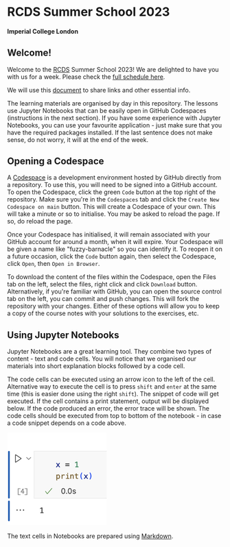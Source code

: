 # RCDS Summer School 2023
#### Imperial College London

## Welcome!
Welcome to the [RCDS](https://www.imperial.ac.uk/students/academic-support/graduate-school/professional-development/doctoral-students/research-computing-data-science/courses/) Summer School 2023! We are delighted to have you with us for a week. Please check the [full schedule here](https://blogs.imperial.ac.uk/postgraduatenoticeboard/files/2023/08/RCDS_summer_school.pdf).

We will use this [document](https://docs.google.com/document/d/1F0KwAudaHwi-E_zTldOAD_0bz4jzz6WJFt3h889yhNw/edit) to share links and other essential info. 

The learning materials are organised by day in this repository. The lessons use Jupyter Notebooks that can be easily open in GitHub Codespaces (instructions in the next section). If you have some experience with Jupyter Notebooks, you can use your favourite application - just make sure that you have the required packages installed. If the last sentence does not make sense, do not worry, it will at the end of the week.



## Opening a Codespace

A [Codespace](https://docs.github.com/en/codespaces/overview) is a development environment hosted by GitHub directly from a repository. To use this, you will need to be signed into a GitHub account. To open the Codespace, click the green ```Code``` button at the top right of the repository. Make sure you're in the ```Codespaces``` tab and click the ```Create New Codespace on main``` button. This will create a Codespace of your own. This will take a minute or so to initialise. You may be asked to reload the page. If so, do reload the page.

Once your Codespace has initialised, it will remain associated with your GitHub account for around a month, when it will expire. Your Codespace will be given a name like "fuzzy-barnacle" so you can identify it. To reopen it on a future occasion, click the ```Code``` button again, then select the Codespace, click ```Open```, then ```Open in Browser```.

To download the content of the files within the Codespace, open the Files tab on the left, select the files, right click and click ```Download``` button. Alternatively, if you're familiar with GitHub, you can open the source control tab on the left, you can commit and push changes. This will fork the repository with your changes. Either of these options will allow you to keep a copy of the course notes with your solutions to the exercises, etc.

## Using Jupyter Notebooks

Jupyter Notebooks are a great learning tool. They combine two types of content - text and code cells. You will notice that we organised our materials into short explanation blocks followed by a code cell. 

The code cells can be executed using an arrow icon to the left of the cell. Alternative way to execute the cell is to press ```shift``` and ```enter``` at the same time (this is easier done using the right ```shift```). The snippet of code will get executed. If the cell contains a print statement, output will be displayed below. If the code produced an error, the error trace will be shown. The code cells should be executed from top to bottom of the notebook - in case a code snippet depends on a code above.

![notebook code cell](/Resources/notebook_code_cell.png "Notebook code cell")

The text cells in Notebooks are prepared using [Markdown](https://jupyter-notebook.readthedocs.io/en/stable/examples/Notebook/Working%20With%20Markdown%20Cells.html).
